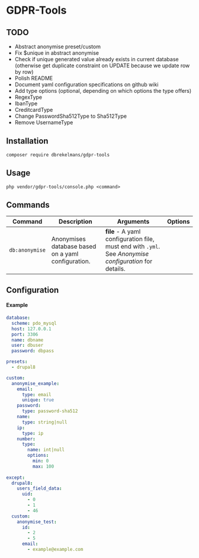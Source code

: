 # GDPR-Tools

## TODO
* Abstract anonymise preset/custom
* Fix $unique in abstract anonymise
* Check if unique generated value already exists in current database (otherwise get duplicate constraint on UPDATE because we update row by row)
* Polish README
* Document yaml configuration specifications on github wiki
* Add type options (optional, depending on which options the type offers)
* RegexType
* IbanType
* CreditcardType
* Change PasswordSha512Type to Sha512Type
* Remove UsernameType

## Installation
```
composer require dbrekelmans/gdpr-tools
```

## Usage
```
php vendor/gdpr-tools/console.php <command>
```


## Commands

| Command | Description | Arguments | Options |
| --- | --- | --- | --- |
| `db:anonymise` | Anonymises database based on a yaml configuration. | __file__ - A yaml configuration file, must end with `.yml`. See _Anonymise configuration_ for details. | |

## Configuration

#### Example
```yaml
database:
  scheme: pdo_mysql
  host: 127.0.0.1
  port: 3306
  name: dbname
  user: dbuser
  password: dbpass

presets:
  - drupal8

custom:
  anonymise_example:
    email:
      type: email
      unique: true
    password:
      type: password-sha512
    name:
      type: string|null
    ip:
      type: ip
    number:
      type:
        name: int|null
        options:
          min: 0
          max: 100
      
except:
  drupal8:
    users_field_data:
      uid:
        - 0
        - 1
        - 46
  custom:
    anonymise_test:
      id:
        - 2
        - 5
      email:
        - example@example.com
```
